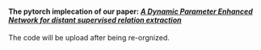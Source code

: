 #### The pytorch implecation of our paper: [***A Dynamic Parameter Enhanced Network for distant supervised relation extraction***](https://www.sciencedirect.com/science/article/abs/pii/S0950705120302537)

The code will be upload after being re-orgnized.
